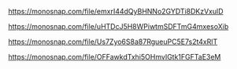 <!-- remove -->

https://monosnap.com/file/emxrI44dQyBHNNo2GYDTi8DKzVxulD

<!-- list -->

https://monosnap.com/file/uHTDcJ5H8WPiwtmSDFTmG4mxesoXib

<!-- getById -->

https://monosnap.com/file/Us7Zyo6S8a87RgueuPC5E7s2t4xRlT

<!-- add -->

https://monosnap.com/file/OFFawkdTxhi5OHmvIGtk1FGFTaE3eM
